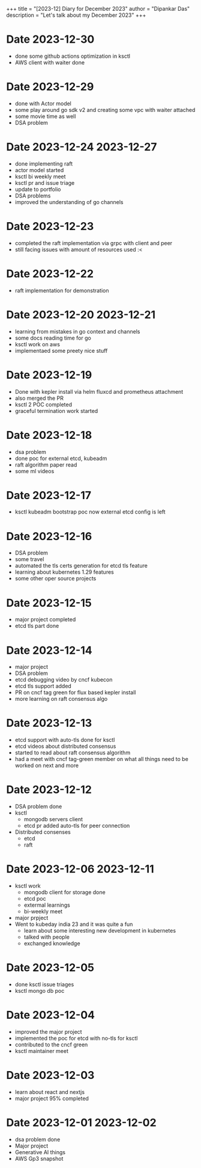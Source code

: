 +++
title = "[2023-12] Diary for December 2023"
author = "Dipankar Das"
description = "Let's talk about my December 2023"
+++

# Date 2023-12-30
* done some github actions optimization in ksctl
* AWS client with waiter done

# Date 2023-12-29
* done with Actor model
* some play around go sdk v2 and creating some vpc with waiter attached
* some movie time as well
* DSA problem

# Date 2023-12-24 2023-12-27
* done implementing raft
* actor model started
* ksctl bi weekly meet
* ksctl pr and issue triage
* update to portfolio
* DSA problems
* improved the understanding of go channels

# Date 2023-12-23
* completed the raft implementation via grpc with client and peer
* still facing issues with amount of resources used :<

# Date 2023-12-22
* raft implementation for demonstration

# Date 2023-12-20 2023-12-21
* learning from mistakes in go context and channels
* some docs reading time for go
* ksctl work on aws
* implementaed some preety nice stuff

# Date 2023-12-19
* Done with kepler install via helm fluxcd and prometheus attachment
* also merged the PR
* ksctl 2 POC completed
* graceful termination work started

# Date 2023-12-18
* dsa problem
* done poc for external etcd, kubeadm
* raft algorithm paper read
* some ml videos

# Date 2023-12-17
* ksctl kubeadm bootstrap poc now external etcd config is left

# Date 2023-12-16
* DSA problem
* some travel
* automated the tls certs generation for etcd tls feature
* learning about kubernetes 1.29 features
* some other oper source projects

# Date 2023-12-15
* major project completed
* etcd tls part done

# Date 2023-12-14
* major project
* DSA problem
* etcd debugging video by cncf kubecon
* etcd tls support added
* PR on cncf tag green for flux based kepler install
* more learning on raft consensus algo

# Date 2023-12-13
* etcd support with auto-tls done for ksctl
* etcd videos about distributed consensus
* started to read about raft consensus algorithm
* had a meet with cncf tag-green member on what all things need to be worked on next and more

# Date 2023-12-12
* DSA problem done
* ksctl
  * mongodb servers client
  * etcd pr added auto-tls for peer connection
* Distributed consenses
  * etcd
  * raft

# Date 2023-12-06 2023-12-11
* ksctl work
  * mongodb client for storage done
  * etcd poc
  * extermal learnings
  * bi-weekly meet
* major prpject
* Went to kubeday india 23 and it was quite a fun
  * learn about some interesting new development in kubernetes
  * talked with people
  * exchanged knowledge

# Date 2023-12-05
* done ksctl issue triages
* ksctl mongo db poc

# Date 2023-12-04
* improved the major project
* implemented the poc for etcd with no-tls for ksctl
* contributed to the cncf green 
* ksctl maintainer meet

# Date 2023-12-03
* learn about react and nextjs
* major project 95% completed

# Date 2023-12-01 2023-12-02
* dsa problem done
* Major project
* Generative AI things
* AWS Gp3 snapshot
